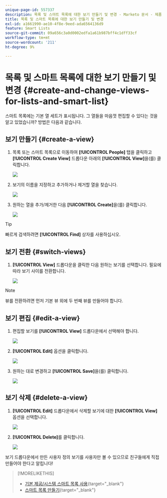 ```yaml
---
unique-page-id: 557337
description: 목록 및 스마트 목록에 대한 보기 만들기 및 변경 - Marketo 문서 - 제품 설명서
title: 목록 및 스마트 목록에 대한 보기 만들기 및 변경
exl-id: a1661990-ae10-4f8e-9eed-ada6564136d9
feature: Smart Lists
source-git-commit: 09a656c3a0d0002edfa1a61b987bff4c1dff33cf
workflow-type: tm+mt
source-wordcount: '211'
ht-degree: 9%

---
```


# 목록 및 스마트 목록에 대한 보기 만들기 및 변경 {#create-and-change-views-for-lists-and-smart-list}

스마트 목록에는 기본 열 세트가 표시됩니다. 그 열들을 마음껏 편집할 수 있다는 것을 알고 있었습니까? 방법은 다음과 같습니다.

## 보기 만들기 {#create-a-view}

1. 목록 또는 스마트 목록으로 이동하여 **[!UICONTROL People]** 탭을 클릭하고 **[!UICONTROL Create View]** 드롭다운 아래의 **[!UICONTROL View]**&#x200B;을(를) 클릭합니다.

   ![](assets/create-and-change-views-for-lists-and-smart-list-1.png)

1. 보기의 이름을 지정하고 추가하거나 제거할 열을 찾습니다.

   ![](assets/create-and-change-views-for-lists-and-smart-list-2.png)

1. 원하는 열을 추가/제거한 다음 **[!UICONTROL Create]**&#x200B;을(를) 클릭합니다.

   ![](assets/create-and-change-views-for-lists-and-smart-list-3.png)

>[!TIP]
>
>빠르게 검색하려면 **[!UICONTROL Find]** 상자를 사용하십시오.

## 보기 전환 {#switch-views}

1. **[!UICONTROL View]** 드롭다운을 클릭한 다음 원하는 보기를 선택합니다. 필요에 따라 보기 사이를 전환합니다.

   ![](assets/create-and-change-views-for-lists-and-smart-list-4.png)

>[!NOTE]
>
> 뷰를 전환하려면 먼저 기본 뷰 외에 두 번째 뷰를 만들어야 합니다.

## 보기 편집 {#edit-a-view}

1. 편집할 보기를 **[!UICONTROL View]** 드롭다운에서 선택해야 합니다.

   ![](assets/create-and-change-views-for-lists-and-smart-list-5.png)

1. **[!UICONTROL Edit]** 옵션을 클릭합니다.

   ![](assets/create-and-change-views-for-lists-and-smart-list-6.png)

1. 원하는 대로 변경하고 **[!UICONTROL Save]**&#x200B;을(를) 클릭합니다.

   ![](assets/create-and-change-views-for-lists-and-smart-list-7.png)

## 보기 삭제 {#delete-a-view}

1. **[!UICONTROL Edit]** 드롭다운에서 삭제할 보기에 대한 **[!UICONTROL View]** 옵션을 선택합니다.

   ![](assets/create-and-change-views-for-lists-and-smart-list-8.png)

1. **[!UICONTROL Delete]**&#x200B;를 클릭합니다.

   ![](assets/create-and-change-views-for-lists-and-smart-list-9.png)

보기 드롭다운에서 만든 사용자 정의 보기를 사용자만 볼 수 있으므로 친구들에게 직접 만들어야 한다고 알립니다!

>[!MORELIKETHIS]
>
>* [기본 제공/시스템 스마트 목록 사용](/help/marketo/product-docs/core-marketo-concepts/smart-lists-and-static-lists/using-smart-lists/use-built-in-system-smart-lists.md){target="_blank"}
>* [스마트 목록 만들기](/help/marketo/product-docs/core-marketo-concepts/smart-lists-and-static-lists/creating-a-smart-list/create-a-smart-list.md){target="_blank"}
